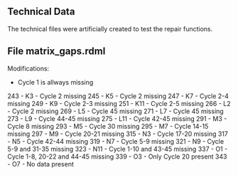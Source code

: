 Technical Data
--------------

The technical files were artificially created to test the repair functions.


File matrix_gaps.rdml
---------------------

Modifications:
- Cycle 1 is allways missing

243 - K3 - Cycle 2 missing
245 - K5 - Cycle 2 missing
247 - K7 - Cycle 2-4 missing
249 - K9 - Cycle 2-3 missing
251 - K11 - Cycle 2-5 missing
266 - L2 - Cycle 2 missing
269 - L5 - Cycle 45 missing
271 - L7 - Cycle 45 missing
273 - L9 - Cycle 44-45 missing
275 - L11 - Cycle 42-45 missing
291 - M3 - Cycle 8 missing
293 - M5 - Cycle 30 missing
295 - M7 - Cycle 14-15 missing
297 - M9 - Cycle 20-21 missing
315 - N3 - Cycle 17-20 missing
317 - N5 - Cycle 42-44 missing
319 - N7 - Cycle 5-9 missing
321 - N9 - Cycle 5-9 and 31-35 missing
323 - N11 - Cycle 1-10 and 43-45 missing
337 - O1 - Cycle 1-8, 20-22 and 44-45 missing
339 - O3 - Only Cycle 20 present
343 - O7 - No data present
